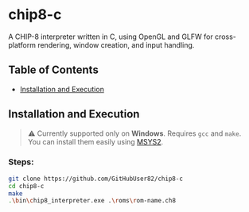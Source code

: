 # chip8-c

A CHIP-8 interpreter written in C, using OpenGL and GLFW for cross-platform rendering, window creation, and input handling.

## Table of Contents

- [Installation and Execution](#installation-and-execution)

## Installation and Execution

> ⚠️ Currently supported only on **Windows**. Requires `gcc` and `make`.  
> You can install them easily using [MSYS2](https://www.msys2.org/).

### Steps:

```bash
git clone https://github.com/GitHubUser82/chip8-c
cd chip8-c
make
.\bin\chip8_interpreter.exe .\roms\rom-name.ch8